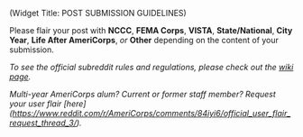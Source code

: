 (Widget Title: POST SUBMISSION GUIDELINES)



Please flair your post with **NCCC**, **FEMA Corps**, **VISTA**, **State/National**, **City Year**, **Life After AmeriCorps**, *or* **Other** depending on the content of your submission.

*To see the official subreddit rules and regulations, please check out the [wiki page](https://www.reddit.com/r/AmeriCorps/wiki/guidelines).*

*Multi-year AmeriCorps alum? Current or former staff member? Request your user flair [here] (https://www.reddit.com/r/AmeriCorps/comments/84iyi6/official_user_flair_request_thread_3/).*
